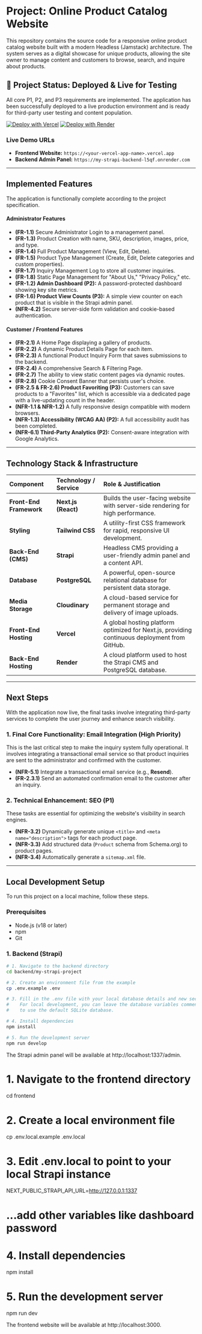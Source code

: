 # Project: Online Product Catalog Website

This repository contains the source code for a responsive online product catalog website built with a modern Headless (Jamstack) architecture. The system serves as a digital showcase for unique products, allowing the site owner to manage content and customers to browse, search, and inquire about products.

## 🚀 Project Status: Deployed & Live for Testing

All core P1, P2, and P3 requirements are implemented. The application has been successfully deployed to a live production environment and is ready for third-party user testing and content population.

[![Deploy with Vercel](https://vercel.com/button)](https://vercel.com)
[![Deploy with Render](https://render.com/images/deploy-to-render-button.svg)](https://render.com)

### Live Demo URLs

- **Frontend Website:** `https://<your-vercel-app-name>.vercel.app`
- **Backend Admin Panel:** `https://my-strapi-backend-l5qf.onrender.com`

---

## Implemented Features

The application is functionally complete according to the project specification.

#### Administrator Features

- **(FR-1.1)** Secure Administrator Login to a management panel.
- **(FR-1.3)** Product Creation with name, SKU, description, images, price, and type.
- **(FR-1.4)** Full Product Management (View, Edit, Delete).
- **(FR-1.5)** Product Type Management (Create, Edit, Delete categories and custom properties).
- **(FR-1.7)** Inquiry Management Log to store all customer inquiries.
- **(FR-1.8)** Static Page Management for "About Us," "Privacy Policy," etc.
- **(FR-1.2) Admin Dashboard (P2):** A password-protected dashboard showing key site metrics.
- **(FR-1.6) Product View Counts (P3):** A simple view counter on each product that is visible in the Strapi admin panel.
- **(NFR-4.2)** Secure server-side form validation and cookie-based authentication.

#### Customer / Frontend Features

- **(FR-2.1)** A Home Page displaying a gallery of products.
- **(FR-2.2)** A dynamic Product Details Page for each item.
- **(FR-2.3)** A functional Product Inquiry Form that saves submissions to the backend.
- **(FR-2.4)** A comprehensive Search & Filtering Page.
- **(FR-2.7)** The ability to view static content pages via dynamic routes.
- **(FR-2.8)** Cookie Consent Banner that persists user's choice.
- **(FR-2.5 & FR-2.6) Product Favoriting (P3):** Customers can save products to a "Favorites" list, which is accessible via a dedicated page with a live-updating count in the header.
- **(NFR-1.1 & NFR-1.2)** A fully responsive design compatible with modern browsers.
- **(NFR-1.3) Accessibility (WCAG AA) (P2):** A full accessibility audit has been completed.
- **(NFR-6.1) Third-Party Analytics (P2):** Consent-aware integration with Google Analytics.

---

## Technology Stack & Infrastructure

| Component               | Technology / Service | Role & Justification                                                                          |
| :---------------------- | :------------------- | :-------------------------------------------------------------------------------------------- |
| **Front-End Framework** | **Next.js (React)**  | Builds the user-facing website with server-side rendering for high performance.               |
| **Styling**             | **Tailwind CSS**     | A utility-first CSS framework for rapid, responsive UI development.                           |
| **Back-End (CMS)**      | **Strapi**           | Headless CMS providing a user-friendly admin panel and a content API.                         |
| **Database**            | **PostgreSQL**       | A powerful, open-source relational database for persistent data storage.                      |
| **Media Storage**       | **Cloudinary**       | A cloud-based service for permanent storage and delivery of image uploads.                    |
| **Front-End Hosting**   | **Vercel**           | A global hosting platform optimized for Next.js, providing continuous deployment from GitHub. |
| **Back-End Hosting**    | **Render**           | A cloud platform used to host the Strapi CMS and PostgreSQL database.                         |

---

## Next Steps

With the application now live, the final tasks involve integrating third-party services to complete the user journey and enhance search visibility.

### 1. Final Core Functionality: Email Integration (High Priority)

This is the last critical step to make the inquiry system fully operational. It involves integrating a transactional email service so that product inquiries are sent to the administrator and confirmed with the customer.

- **(NFR-5.1)** Integrate a transactional email service (e.g., **Resend**).
- **(FR-2.3.1)** Send an automated confirmation email to the customer after an inquiry.

### 2. Technical Enhancement: SEO (P1)

These tasks are essential for optimizing the website's visibility in search engines.

- **(NFR-3.2)** Dynamically generate unique `<title>` and `<meta name="description">` tags for each product page.
- **(NFR-3.3)** Add structured data (`Product` schema from Schema.org) to product pages.
- **(NFR-3.4)** Automatically generate a `sitemap.xml` file.

---

## Local Development Setup

To run this project on a local machine, follow these steps.

### Prerequisites

- Node.js (v18 or later)
- npm
- Git

### 1. Backend (Strapi)

```bash
# 1. Navigate to the backend directory
cd backend/my-strapi-project

# 2. Create an environment file from the example
cp .env.example .env

# 3. Fill in the .env file with your local database details and new secret keys.
#    For local development, you can leave the database variables commented out
#    to use the default SQLite database.

# 4. Install dependencies
npm install

# 5. Run the development server
npm run develop
```

The Strapi admin panel will be available at http://localhost:1337/admin.

# 1. Navigate to the frontend directory

cd frontend

# 2. Create a local environment file

cp .env.local.example .env.local

# 3. Edit .env.local to point to your local Strapi instance

NEXT_PUBLIC_STRAPI_API_URL=http://127.0.0.1:1337

# ...add other variables like dashboard password

# 4. Install dependencies

npm install

# 5. Run the development server

npm run dev

The frontend website will be available at http://localhost:3000.
